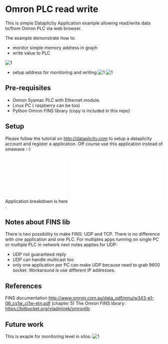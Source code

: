 Omron PLC read write
====================

This is simple Dataplicity Application example allowing read/write data to/from Omron PLC via web browser.

The example demonstrate how to:
- monitor simple memory address in graph
- write value to PLC

![1](images/omronDemo/GUI_Data.png)
- setup address for monitoring and writing
![1](images/omronDemo/GUI_SetupGet.png)
![1](images/omronDemo/GUI_SetupSet.png)


Pre-requisites
--------------
- Omron Sysmac PLC with Ethernet module.
- Linux PC ( raspberry can be too)
- Python Omron FINS library (copy is included in this repo)

Setup
------
Please follow the tutorial on http://dataplicity.com to setup a dataplicity account and register a application. 
Off course use this application instead of sinewave :-)

Application breakdown is here ![here](omronDemo.pdf?raw=true).

Notes about FINS lib
--------------------
There is two possibility to make FINS: UDP and TCP. There is no difference with one application and one PLC. For multiples apps running on single PC or multiple PLC in network next notes applies for UDP:
- UDP not guaranteed reply
- UDP can handle multicast too
- only one application per PC can make UDP because need to grab 9600 socket. Workaround is use different IP addresses.

References
----------
FINS documentation http://www.omron.com.au/data_pdf/mnu/w343-e1-06_cs1w_cj1w-etn.pdf (chapter 5)
The Omron FINS library: https://bitbucket.org/vladimirek/omronlib

Future work
-----------
This is exaple for monitoring level in silos:
![1](images/omronDemo/GUI_Multiple.jpeg)

